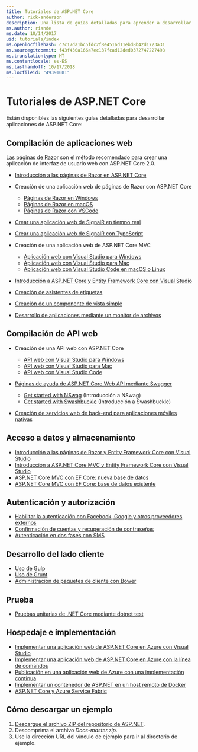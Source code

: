 ```yaml
---
title: Tutoriales de ASP.NET Core
author: rick-anderson
description: Una lista de guías detalladas para aprender a desarrollar aplicaciones de ASP.NET Core.
ms.author: riande
ms.date: 10/14/2017
uid: tutorials/index
ms.openlocfilehash: c7c17da1bc5fdc2f8e451ad11ebd8b42d1723a31
ms.sourcegitcommit: f43f430a166a7ec137fcad12ded0372747227498
ms.translationtype: HT
ms.contentlocale: es-ES
ms.lasthandoff: 10/17/2018
ms.locfileid: "49391081"
---
```

# <a name="aspnet-core-tutorials"></a>Tutoriales de ASP.NET Core

Están disponibles las siguientes guías detalladas para desarrollar aplicaciones de ASP.NET Core:

## <a name="build-web-apps"></a>Compilación de aplicaciones web

[Las páginas de Razor](xref:razor-pages/index) son el método recomendado para crear una aplicación de interfaz de usuario web con ASP.NET Core 2.0.

* [Introducción a las páginas de Razor en ASP.NET Core](xref:razor-pages/index)
* Creación de una aplicación web de páginas de Razor con ASP.NET Core

   * [Páginas de Razor en Windows](xref:tutorials/razor-pages/index)
   * [Páginas de Razor en macOS](xref:tutorials/razor-pages-mac/index)
   * [Páginas de Razor con VSCode](xref:tutorials/razor-pages-vsc/index)  

* [Crear una aplicación web de SignalR en tiempo real](xref:tutorials/signalr)
* [Crear una aplicación web de SignalR con TypeScript](xref:tutorials/signalr-typescript-webpack)

* Creación de una aplicación web de ASP.NET Core MVC

   * [Aplicación web con Visual Studio para Windows](xref:tutorials/first-mvc-app/index)
   * [Aplicación web con Visual Studio para Mac](xref:tutorials/first-mvc-app-mac/index)
   * [Aplicación web con Visual Studio Code en macOS o Linux](xref:tutorials/first-mvc-app-xplat/index)

* [Introducción a ASP.NET Core y Entity Framework Core con Visual Studio](xref:data/ef-mvc/index)
* [Creación de asistentes de etiquetas](xref:mvc/views/tag-helpers/authoring)
* [Creación de un componente de vista simple](xref:mvc/views/view-components#walkthrough-creating-a-simple-view-component)
* [Desarrollo de aplicaciones mediante un monitor de archivos](xref:tutorials/dotnet-watch)

## <a name="build-web-apis"></a>Compilación de API web

* Creación de una API web con ASP.NET Core

  * [API web con Visual Studio para Windows](xref:tutorials/first-web-api)
  * [API web con Visual Studio para Mac](xref:tutorials/first-web-api-mac)
  * [API web con Visual Studio Code](xref:tutorials/web-api-vsc)

* [Páginas de ayuda de ASP.NET Core Web API mediante Swagger](xref:tutorials/web-api-help-pages-using-swagger)
  * [Get started with NSwag](xref:tutorials/get-started-with-nswag) (Introducción a NSwag)
  * [Get started with Swashbuckle](xref:tutorials/get-started-with-swashbuckle) (Introducción a Swashbuckle)

* [Creación de servicios web de back-end para aplicaciones móviles nativas](xref:mobile/native-mobile-backend)

## <a name="data-access-and-storage"></a>Acceso a datos y almacenamiento

* [Introducción a las páginas de Razor y Entity Framework Core con Visual Studio](xref:data/ef-rp/intro)
* [Introducción a ASP.NET Core MVC y Entity Framework Core con Visual Studio](xref:data/ef-mvc/index)
* [ASP.NET Core MVC con EF Core: nueva base de datos](/ef/core/get-started/aspnetcore/new-db)
* [ASP.NET Core MVC con EF Core: base de datos existente](/ef/core/get-started/aspnetcore/existing-db)

## <a name="authentication-and-authorization"></a>Autenticación y autorización

* [Habilitar la autenticación con Facebook, Google y otros proveedores externos](xref:security/authentication/social/index)
* [Confirmación de cuentas y recuperación de contraseñas](xref:security/authentication/accconfirm)
* [Autenticación en dos fases con SMS](xref:security/authentication/2fa)

## <a name="client-side-development"></a>Desarrollo del lado cliente

* [Uso de Gulp](xref:client-side/using-gulp)
* [Uso de Grunt](xref:client-side/using-grunt)
* [Administración de paquetes de cliente con Bower](xref:client-side/bower)

## <a name="test"></a>Prueba

* [Pruebas unitarias de .NET Core mediante dotnet test](/dotnet/articles/core/testing/unit-testing-with-dotnet-test)

## <a name="host-and-deploy"></a>Hospedaje e implementación

* [Implementar una aplicación web de ASP.NET Core en Azure con Visual Studio](xref:tutorials/publish-to-azure-webapp-using-vs)
* [Implementar una aplicación web de ASP.NET Core en Azure con la línea de comandos](/azure/app-service/app-service-web-get-started-dotnet)
* [Publicación en una aplicación web de Azure con una implementación continua](xref:host-and-deploy/azure-apps/azure-continuous-deployment)
* [Implementar un contenedor de ASP.NET en un host remoto de Docker](/azure/vs-azure-tools-docker-hosting-web-apps-in-docker)
* [ASP.NET Core y Azure Service Fabric](/azure/service-fabric/service-fabric-add-a-web-frontend)

<a name="download"></a>
## <a name="how-to-download-a-sample"></a>Cómo descargar un ejemplo

1. [Descargue el archivo ZIP del repositorio de ASP.NET](https://codeload.github.com/aspnet/Docs/zip/master).
1. Descomprima el archivo *Docs-master.zip*.
1. Use la dirección URL del vínculo de ejemplo para ir al directorio de ejemplo.
